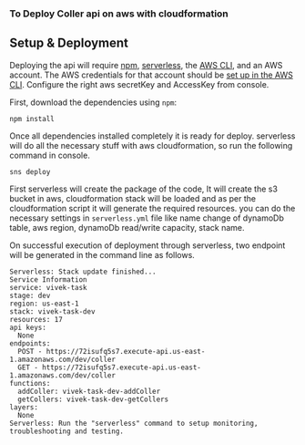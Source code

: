 ### To Deploy Coller api on aws with cloudformation


## Setup & Deployment
Deploying the api will require [npm](https://www.npmjs.com/), [serverless](https://serverless.com/), the [AWS CLI](https://aws.amazon.com/cli/), and an AWS account. The AWS credentials for that account should be [set up in the AWS CLI](https://docs.aws.amazon.com/cli/latest/userguide/cli-chap-getting-started.html). Configure the right aws secretKey and AccessKey from console.


First, download the dependencies using `npm`:
```
npm install
```
Once all dependencies installed completely it is ready for deploy. serverless will do all the necessary stuff with aws cloudformation, so run the following command in console.

```
sns deploy
```

First serverless will create the package of the code, It will create the s3 bucket in aws, cloudformation stack will be loaded and as per the cloudformation script it will generate the required resources. you can do the necessary settings in `serverless.yml` file like name change of dynamoDb table, aws region, dynamoDb read/write capacity, stack name.

On successful execution of deployment through serverless, two endpoint will be generated in the command line as follows.

```
Serverless: Stack update finished...
Service Information
service: vivek-task
stage: dev
region: us-east-1
stack: vivek-task-dev
resources: 17
api keys:
  None
endpoints:
  POST - https://72isufq5s7.execute-api.us-east-1.amazonaws.com/dev/coller
  GET - https://72isufq5s7.execute-api.us-east-1.amazonaws.com/dev/coller
functions:
  addColler: vivek-task-dev-addColler
  getCollers: vivek-task-dev-getCollers
layers:
  None
Serverless: Run the "serverless" command to setup monitoring, troubleshooting and testing.
```
